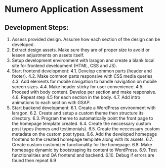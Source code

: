 # Numero Application Assessment

## Development Steps:
1. Assess provided design. Assume how each section of the design can be developed.
2. Extract design assets. Make sure they are of proper size to avoid or lessen adjustments on assets itself.
3. Setup development environment with laragon and create a blank local site for frontend development (HTML, CSS and JS).
4. Start frontend development:
  4.1. Develop common parts (header and footer).
  4.2. Make common parts responsive with CSS media queries
  4.3. Add elements for mobile navigation to handle navigation on mobile screen sizes.
  4.4. Make header sticky for user convenience.
  4.5. Proceed with body content. Develop per section and make responsive.
  4.6. Repeat step 4.5 for each section in the body.
  4.7. Add intro animations to each section with GSAP.
6. Start backend development:
  6.1. Create a WordPress environment with laragon.
  6.2. Create and setup a custom theme then structure its directory.
  6.3. Program theme to automatically point the front page to the homepage template created.
  6.4. Create the neccessary custom post types (homes and testimonials).
  6.5. Create the neccessary custom metadata on the custom post types.
  6.6. Add the developed homepage frontend to the created homepage template along with its assets.
  6.7. Create custom customizer functionality for the homepage.
  6.8. Make homepage dynamic by bootstraping its content to WordPress.
  6.9. Test functionalities and QA frontend and backend.
  6.10. Debug if errors are found then repeat 6.9
